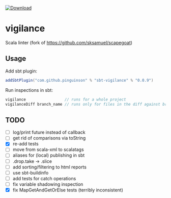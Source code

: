 [ ![Download](https://api.bintray.com/packages/pinguinson/sbt-plugins/sbt-vigilance/images/download.svg) ](https://bintray.com/pinguinson/sbt-plugins/sbt-vigilance/_latestVersion)

# vigilance
Scala linter (fork of https://github.com/sksamuel/scapegoat)

## Usage

Add sbt plugin:
```scala
addSbtPlugin("com.github.pinguinson" % "sbt-vigilance" % "0.0.9")
```

Run inspections in sbt:
```scala
vigilance                 // runs for a whole project
vigilanceDiff branch_name // runs only for files in the diff against branch_name
```

## TODO

- [ ] log/print future instead of callback
- [ ] get rid of comparisons via toString
- [x] re-add tests
- [ ] move from scala-xml to scalatags
- [ ] aliases for (local) publishing in sbt
- [ ] .drop.take -> .slice
- [ ] add sorting/filtering to html reports
- [ ] use sbt-buildinfo
- [ ] add tests for catch operations
- [ ] fix variable shadowing inspection
- [x] fix MapGetAndGetOrElse tests (terribly inconsistent)
